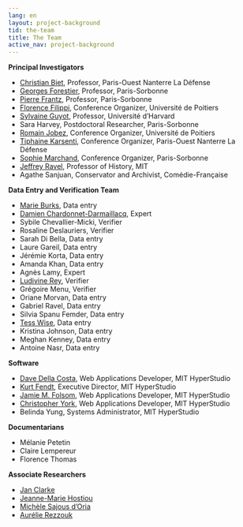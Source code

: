 ```yaml
---
lang: en
layout: project-background
tid: the-team
title: The Team
active_nav: project-background
---
```


**Principal Investigators**

- [Christian Biet](http://www.u-paris10.fr/m-biet-christian-80939.kjsp), Professor, Paris-Ouest Nanterre La D&eacute;fense
- [Georges Forestier](http://www.paris-sorbonne.fr/article/forestier-georges), Professor, Paris-Sorbonne
- [Pierre Frantz](http://www.cellf.paris-sorbonne.fr/chercheur/frantz-pierre), Professor, Paris-Sorbonne
- [Florence Filippi](http://har.u-paris10.fr/person/filippi-florence/), Conference Organizer, Universit&eacute; de Poitiers
- [Sylvaine Guyot](http://rll-faculty.fas.harvard.edu/sylvaineguyot/home), Professor, Universit&eacute; d&rsquo;Harvard
- Sara Harvey, Postdoctoral Researcher, Paris-Sorbonne
- [Romain Jobez](http://forell.labo.univ-poitiers.fr/equipes-et-themes-de-recherche/membres/jobez-romain/), Conference Organizer, Universit&eacute; de Poitiers
- [Tiphaine Karsenti](http://www.u-paris10.fr/mlle-karsenti-tiphaine-82449.kjsp), Conference Organizer, Paris-Ouest Nanterre La D&eacute;fense
- [Sophie Marchand](http://www.paris-sorbonne.fr/article/sophie-marchand), Conference Organizer, Paris-Sorbonne
- [Jeffrey Ravel](http://history.mit.edu/people/jeffrey-s-ravel), Professor of History, MIT
- Agathe Sanjuan, Conservator and Archivist, Com&eacute;die-Fran&ccedil;aise

**Data Entry and Verification Team**

- [Marie Burks](http://web.mit.edu/hasts/graduate/burks.html), Data entry
- [Damien Chardonnet-Darmaillacq](http://www.coursflorent.fr/ecole/portraits/damien-chardonnet-darmaillacq), Expert
- Sybile Chevallier-Micki, Verifier
- Rosaline Deslauriers, Verifier
- Sarah Di Bella, Data entry
- Laure Gareil, Data entry
- J&eacute;r&eacute;mie Korta, Data entry
- Amanda Khan, Data entry
- Agnès Lamy, Expert
- [Ludivine Rey](http://obvil.paris-sorbonne.fr/obvil/annuaire/ludivine-rey), Verifier
- Gr&eacute;goire Menu, Verifier
- Oriane Morvan, Data entry
- Gabriel Ravel, Data entry
- Silvia Spanu Femder, Data entry
- [Tess Wise](http://people.fas.harvard.edu/~wise/Personal%20Website/Home/Home.html), Data entry
- Kristina Johnson, Data entry
- Meghan Kenney, Data entry
- Antoine Nasr, Data entry

**Software**

- [Dave Della Costa](http://davedellacosta.com/), Web Applications Developer, MIT HyperStudio
- [Kurt Fendt](http://cmsw.mit.edu/profile/kurt-fendt/), Executive Director, MIT HyperStudio
- [Jamie M. Folsom](http://cmsw.mit.edu/profile/jamie-folsom/), Web Applications Developer, MIT HyperStudio
- [Christopher York](http://history.yale.edu/people/christopher-york), Web Applications Developer, MIT HyperStudio
- Belinda Yung, Systems Administrator, MIT HyperStudio

**Documentarians**

- M&eacute;lanie Petetin
- Claire Lempereur
- Florence Thomas

**Associate Researchers**

- [Jan Clarke](http://www.dur.ac.uk/research/directory/staff/?mode=staff&id=2037)
- [Jeanne-Marie Hostiou](http://www.agon.paris-sorbonne.fr/en/presentation/team/jeanne-marie-hostiou)
- [Michèle Sajous d&rsquo;Oria](http://www.sigismondomalatesta.it/persona.asp/A101=610)
- [Aur&eacute;lie Rezzouk](http://ceredi.labos.univ-rouen.fr/main/?aurelie-mouton-rezzouk.html)
